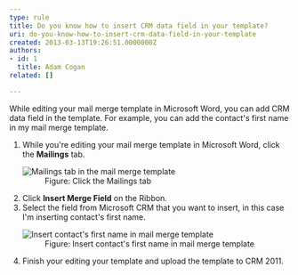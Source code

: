```yaml
---
type: rule
title: Do you know how to insert CRM data field in your template?
uri: do-you-know-how-to-insert-crm-data-field-in-your-template
created: 2013-03-13T19:26:51.0000000Z
authors:
- id: 1
  title: Adam Cogan
related: []

---
```




<span class='intro'> <p>​​While editing your mail merge template in Microsoft Word, you can add CRM data field in the template. For example, you can add the contact's first name in my mail merge template.<br></p> </span>

<ol><li>While you're editing your mail merge template in Microsoft Word, click the <b>  Mailings</b> tab.</li><dl class="image"><dt><img src="/PublishingImages/insert-mail-merge-1.jpg" alt="Mailings tab in the mail merge template" /></dt><dd>Figure&#58; Click the Mailings tab</dd></dl><li>Click <b>Insert Merge Field</b> on the Ribbon.</li><li>Select the field from Microsoft CRM that you want to insert, in this case I'm inserting
                            contact's first name.</li><dl class="image"><dt>
                                <img src="/PublishingImages/insert-mail-merge-2.jpg" alt="Insert contact's first name in mail merge template" /></dt><dd>Figure&#58; Insert contact's first name in mail merge template</dd></dl><li>Finish your editing your template and upload the template to CRM 2011.</li></ol>


